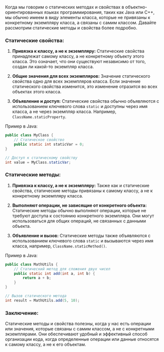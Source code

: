 Когда мы говорим о статических методах и свойствах в объектно-ориентированных языках программирования, таких как Java или C++, мы обычно имеем в виду элементы класса, которые не привязаны к конкретному экземпляру класса, а связаны с самим классом. Давайте рассмотрим статические методы и свойства более подробно.

### Статические свойства:

1. **Привязка к классу, а не к экземпляру:** Статические свойства принадлежат самому классу, а не конкретному объекту этого класса. Это означает, что они существуют независимо от того, создан ли какой-то экземпляр класса.

2. **Общие значения для всех экземпляров:** Значение статического свойства одно для всех экземпляров класса. Если значение статического свойства изменится, это изменение отразится во всех объектах этого класса.

3. **Объявление и доступ:** Статические свойства обычно объявляются с использованием ключевого слова `static` и доступны через имя класса, а не через экземпляр класса. Например, `ClassName.staticProperty`.

Пример в Java:

```java
public class MyClass {
    // Статическое свойство
    public static int staticVar = 0;
}

// Доступ к статическому свойству
int value = MyClass.staticVar;
```

### Статические методы:

1. **Привязка к классу, а не к экземпляру:** Также как и статические свойства, статические методы привязаны к самому классу, а не к конкретному экземпляру класса.

2. **Выполняют операции, не зависящие от конкретного объекта:** Статические методы обычно выполняют операции, которые не требуют доступа к состоянию конкретного экземпляра. Они могут использоваться для общих операций, не связанных с данными объекта.

3. **Объявление и вызов:** Статические методы также объявляются с использованием ключевого слова `static` и вызываются через имя класса, например, `ClassName.staticMethod()`.

Пример в Java:

```java
public class MathUtils {
    // Статический метод для сложения двух чисел
    public static int add(int a, int b) {
        return a + b;
    }
}

// Вызов статического метода
int result = MathUtils.add(5, 10);
```

### Заключение:

Статические методы и свойства полезны, когда у нас есть операции или значения, которые связаны с самим классом, а не с конкретными экземплярами. Они обеспечивают удобный и эффективный способ организации кода, когда определенные операции или данные относятся к самому классу, а не к его объектам.